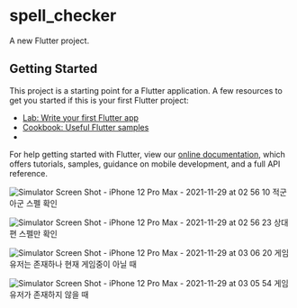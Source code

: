 # spell_checker
A new Flutter project.

## Getting Started
This project is a starting point for a Flutter application.
A few resources to get you started if this is your first Flutter project:

- [Lab: Write your first Flutter app](https://flutter.dev/docs/get-started/codelab)
- [Cookbook: Useful Flutter samples](https://flutter.dev/docs/cookbook)
- 
For help getting started with Flutter, view our
[online documentation](https://flutter.dev/docs), which offers tutorials,
samples, guidance on mobile development, and a full API reference.

![Simulator Screen Shot - iPhone 12 Pro Max - 2021-11-29 at 02 56 10](https://user-images.githubusercontent.com/88092102/143862697-88189c72-d9dc-48df-ba71-0c2663586e81.png)
적군 아군 스펠 확인


![Simulator Screen Shot - iPhone 12 Pro Max - 2021-11-29 at 02 56 23](https://user-images.githubusercontent.com/88092102/143862743-6c534c20-1a0a-4d65-ac66-feb12cb62b57.png)
상대편 스펠만 확인 


![Simulator Screen Shot - iPhone 12 Pro Max - 2021-11-29 at 03 06 20](https://user-images.githubusercontent.com/88092102/143862005-b5795c08-2da9-4dcc-beb1-f6d77c336ca8.png)
게임 유저는 존재하나 현재 게임중이 아닐 때 



![Simulator Screen Shot - iPhone 12 Pro Max - 2021-11-29 at 03 05 54](https://user-images.githubusercontent.com/88092102/143862013-92f3eeec-7e0e-4e0b-924f-914a101b7108.png)
게임 유저가 존재하지 않을 때
